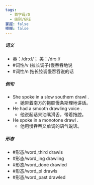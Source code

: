 ```yaml
---
tags:
  - 首字母/D
  - 级别/GRE
掌握: false
模糊: false
---
```

##### 词义
- 英：/drɔːl/； 美：/drɔːl/
- #词性/v  (拉长调子)慢吞吞地说
- #词性/n  拖长腔调慢吞吞说的话
##### 例句
- She spoke in a slow southern drawl .
	- 她带着南方的拖腔慢条斯理地讲话。
- He had a smooth drawling voice .
	- 他说起话来油嘴滑舌，带着拖腔。
- He spoke in a monotone drawl .
	- 他用慢吞吞又单调的语气说话。
##### 形态
- #形态/word_third drawls
- #形态/word_ing drawling
- #形态/word_done drawled
- #形态/word_pl drawls
- #形态/word_past drawled
